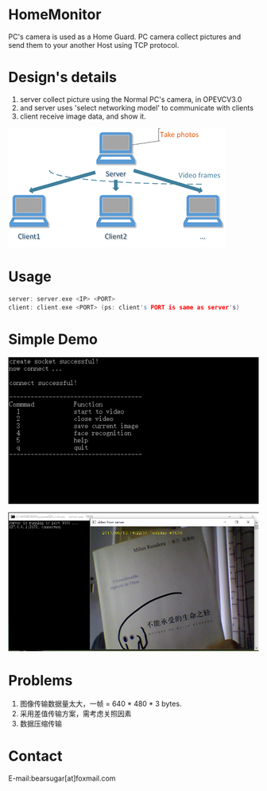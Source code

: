 # HomeMonitor
PC's camera is used as a Home Guard. PC camera collect pictures and send them to your another Host using TCP protocol.

# Design's details
1. server collect picture using the Normal PC's camera, in OPEVCV3.0
2. and server uses 'select networking model' to communicate with clients
3. client receive image data, and show it.

![design](https://github.com/Guguant/HomeMonitor/blob/master/demo/design.png)

# Usage
```c
server: server.exe <IP> <PORT>
client: client.exe <PORT> (ps: client's PORT is same as server's)

```

# Simple Demo
![client](https://github.com/Guguant/HomeMonitor/blob/master/demo/client_command.PNG)

![server](https://github.com/Guguant/HomeMonitor/blob/master/demo/test_1.PNG)

# Problems
1. 图像传输数据量太大，一帧 = 640 * 480 * 3 bytes.
2. 采用差值传输方案，需考虑关照因素
3. 数据压缩传输

# Contact
E-mail:bearsugar[at]foxmail.com
